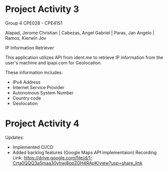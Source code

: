 # Project Activity 3
Group 4
CPE028 - CPE41S1

Alapad, Jerome Christian |
Cabezas, Angel Gabriel |
Paras, Jan Angelo |
Ramos, Kierwin Jov

IP Information Retriever

This application utilizes API from
ident.me to retrieve IP information
from the user's machine and ipapi.com for Geolocation. 

These information includes:
- IPv4 Address
- Internet Service Provider
- Autonomous System Number
- Country code
- Geolocation

# Project Activity 4
Updates:
- Implemented CI/CD
- Added backlog features
(Google Maps API implementaion)
Recording Link: https://drive.google.com/file/d/1-Crta0QQQ3a5maa30yhwj8opZGH4RApK/view?usp=share_link
